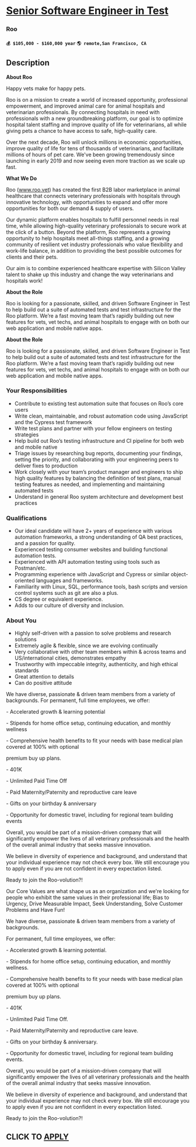 # [Senior Software Engineer in Test](https://www.remotewlb.com/apply/senior-software-engineer-in-test-119839)  
### Roo  
#### `💰 $105,000 - $160,000 year` `🌎 remote,San Francisco, CA`  

## Description

**About Roo**

  

Happy vets make for happy pets.

  

Roo is on a mission to create a world of increased opportunity, professional empowerment, and improved animal care for animal hospitals and veterinarian professionals. By connecting hospitals in need with professionals with a new groundbreaking platform, our goal is to optimize hospital talent staffing and improve quality of life for veterinarians, all while giving pets a chance to have access to safe, high-quality care.

  

Over the next decade, Roo will unlock millions in economic opportunities, improve quality of life for tens of thousands of veterinarians, and facilitate millions of hours of pet care. We've been growing tremendously since launching in early 2019 and now seeing even more traction as we scale up fast.

  

 **What We Do**

  

Roo (www.roo.vet) has created the first B2B labor marketplace in animal healthcare that connects veterinary professionals with hospitals through innovative technology, with opportunities to expand and offer more opportunities for both our demand & supply of users.

  

Our dynamic platform enables hospitals to fulfill personnel needs in real time, while allowing high-quality veterinary professionals to secure work at the click of a button. Beyond the platform, Roo represents a growing opportunity to help hospitals meet all-things staffing, and a growing community of resilient vet industry professionals who value flexibility and work-life balance, in addition to providing the best possible outcomes for clients and their pets.

  

Our aim is to combine experienced healthcare expertise with Silicon Valley talent to shake up this industry and change the way veterinarians and hospitals work!

  

 **About the Role**

  

Roo is looking for a passionate, skilled, and driven Software Engineer in Test to help build out a suite of automated tests and test infrastructure for the Roo platform. We’re a fast moving team that’s rapidly building out new features for vets, vet techs, and animal hospitals to engage with on both our web application and mobile native apps.

  

**About the Role**

  

Roo is looking for a passionate, skilled, and driven Software Engineer in Test to help build out a suite of automated tests and test infrastructure for the Roo platform. We’re a fast moving team that’s rapidly building out new features for vets, vet techs, and animal hospitals to engage with on both our web application and mobile native apps.

  

### Your Responsibilities

* Contribute to existing test automation suite that focuses on Roo’s core users
* Write clean, maintainable, and robust automation code using JavaScript and the Cypress test framework
* Write test plans and partner with your fellow engineers on testing strategies
* Help build out Roo’s testing infrastructure and CI pipeline for both web and mobile native 
* Triage issues by researching bug reports, documenting your findings, setting the priority, and collaborating with your engineering peers to deliver fixes to production
* Work closely with your team’s product manager and engineers to ship high quality features by balancing the definition of test plans, manual testing features as needed, and implementing and maintaining automated tests
* Understand in general Roo system architecture and development best practices

  

### Qualifications

* Our ideal candidate will have 2+ years of experience with various automation frameworks, a strong understanding of QA best practices, and a passion for quality. 
* Experienced testing consumer websites and building functional automation tests.
* Experienced with API automation testing using tools such as Postman/etc.
* Programming experience with JavaScript and Cypress or similar object-oriented languages and frameworks.
* Familiarity with Linux, SQL, performance tools, bash scripts and version control systems such as git are also a plus.
* CS degree or equivalent experience.
* Adds to our culture of diversity and inclusion.

  

### About You

* Highly self-driven with a passion to solve problems and research solutions
* Extremely agile & flexible, since we are evolving continually
* Very collaborative with other team members within & across teams and US/international cities, demonstrates empathy
* Trustworthy with impeccable integrity, authenticity, and high ethical standards
* Great attention to details
* Can do positive attitude

  

We have diverse, passionate & driven team members from a variety of backgrounds. For permanent, full time employees, we offer:

  

\- Accelerated growth & learning potential

\- Stipends for home office setup, continuing education, and monthly wellness

\- Comprehensive health benefits to fit your needs with base medical plan covered at 100% with optional

premium buy up plans.

\- 401K

\- Unlimited Paid Time Off

\- Paid Maternity/Paternity and reproductive care leave

\- Gifts on your birthday & anniversary

\- Opportunity for domestic travel, including for regional team building events

  

Overall, you would be part of a mission-driven company that will significantly empower the lives of all veterinary professionals and the health of the overall animal industry that seeks massive innovation.

  

We believe in diversity of experience and background, and understand that your individual experience may not check every box. We still encourage you to apply even if you are not confident in every expectation listed.

  

Ready to join the Roo-volution?!

  

Our Core Values are what shape us as an organization and we're looking for people who exhibit the same values in their professional life; Bias to Urgency, Drive Measurable Impact, Seek Understanding, Solve Customer Problems and Have Fun!

  

We have diverse, passionate & driven team members from a variety of backgrounds.

  

For permanent, full time employees, we offer:

  

\- Accelerated growth & learning potential.

\- Stipends for home office setup, continuing education, and monthly wellness.

\- Comprehensive health benefits to fit your needs with base medical plan covered at 100% with optional

premium buy up plans.

\- 401K

\- Unlimited Paid Time Off.

\- Paid Maternity/Paternity and reproductive care leave.

\- Gifts on your birthday & anniversary.

\- Opportunity for domestic travel, including for regional team building events.

  

Overall, you would be part of a mission-driven company that will significantly empower the lives of all veterinary professionals and the health of the overall animal industry that seeks massive innovation.

  

We believe in diversity of experience and background, and understand that your individual experience may not check every box. We still encourage you to apply even if you are not confident in every expectation listed.

  

Ready to join the Roo-volution?!

  
## CLICK TO [APPLY](https://www.remotewlb.com/apply/senior-software-engineer-in-test-119839)

